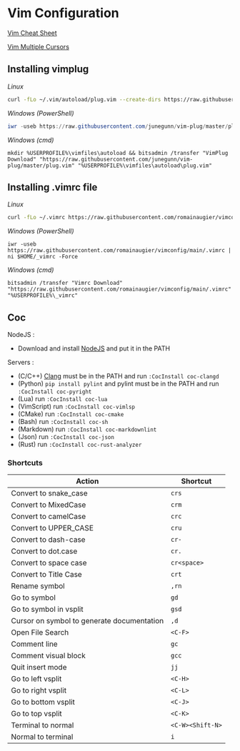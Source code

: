# Vim Configuration

[Vim Cheat Sheet](https://quickref.me/vim)

[Vim Multiple Cursors](https://vimawesome.com/plugin/vim-multiple-cursors)

## Installing vimplug

*Linux*
```bash
curl -fLo ~/.vim/autoload/plug.vim --create-dirs https://raw.githubusercontent.com/junegunn/vim-plug/master/plug.vim
```

*Windows (PowerShell)*
```powershell
iwr -useb https://raw.githubusercontent.com/junegunn/vim-plug/master/plug.vim | ni $HOME/vimfiles/autoload/plug.vim -Force
```

*Windows (cmd)*
```
mkdir %USERPROFILE%\vimfiles\autoload && bitsadmin /transfer "VimPlug Download" "https://raw.githubusercontent.com/junegunn/vim-plug/master/plug.vim" "%USERPROFILE%\vimfiles\autoload\plug.vim"
```

## Installing .vimrc file

*Linux*
```bash
curl -fLo ~/.vimrc https://raw.githubusercontent.com/romainaugier/vimconfig/main/.vimrc
```
*Windows (PowerShell)*
```
iwr -useb https://raw.githubusercontent.com/romainaugier/vimconfig/main/.vimrc | ni $HOME/_vimrc -Force
```

*Windows (cmd)*
```batch
bitsadmin /transfer "Vimrc Download" "https://raw.githubusercontent.com/romainaugier/vimconfig/main/.vimrc" "%USERPROFILE%\_vimrc"
```

## Coc
NodeJS :
- Download and install [NodeJS](https://nodejs.org/en) and put it in the PATH

Servers :
- (C/C++) [Clang](https://releases.llvm.org/download.html) must be in the PATH and run `:CocInstall coc-clangd`
- (Python) `pip install pylint` and pylint must be in the PATH and run `:CocInstall coc-pyright`
- (Lua) run `:CocInstall coc-lua`
- (VimScript) run `:CocInstall coc-vimlsp`
- (CMake) run `:CocInstall coc-cmake`
- (Bash) run `:CocInstall coc-sh` 
- (Markdown) run `:CocInstall coc-markdownlint`
- (Json) run `:CocInstall coc-json`
- (Rust) run `:CocInstall coc-rust-analyzer`

### Shortcuts

| Action | Shortcut |
| ------ | ---------|
| Convert to snake_case | `crs` |
| Convert to MixedCase  | `crm` | 
| Convert to camelCase  | `crc` |
| Convert to UPPER_CASE | `cru` |
| Convert to dash-case  | `cr-` |
| Convert to dot.case   | `cr.` |
| Convert to space case | `cr<space>` |
| Convert to Title Case | `crt` |
| Rename symbol         | `,rn` |
| Go to symbol          | `gd`  |
| Go to symbol in vsplit | `gsd` |
| Cursor on symbol to generate documentation | `,d` |
| Open File Search      | `<C-F>` |
| Comment line          | `gc` | 
| Comment visual block  | `gcc` | 
| Quit insert mode      | `jj` |
| Go to left vsplit     | `<C-H>` |
| Go to right vsplit    | `<C-L>` |
| Go to bottom vsplit   | `<C-J>` |
| Go to top vsplit      | `<C-K>` |
| Terminal to normal    | `<C-W><Shift-N>` |
| Normal to terminal    | `i` | 
